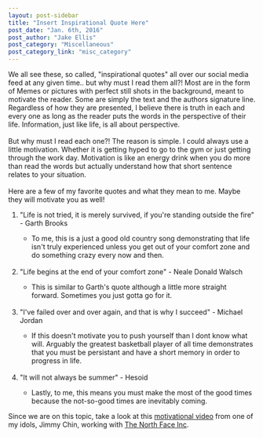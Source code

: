 ```yaml
---
layout: post-sidebar
title: "Insert Inspirational Quote Here"
post_date: "Jan. 6th, 2016"
post_author: "Jake Ellis"
post_category: "Miscellaneous"
post_category_link: "misc_category"
---
```


We all see these, so called, "inspirational quotes" all over our social media feed at any given time.. but why must I read them all?! <!--endpreview--> 
Most are in the form of Memes or pictures with perfect still shots in the background, meant to motivate the reader. Some are simply the text and the authors signature line. Regardless of how they are presented, I believe there is truth in each and every one as long as the reader puts the words in the perspective of their life. Information, just like life, is all about perspective. 
<br><br>
But why must I read each one?! The reason is simple. I could always use a little motivation. Whether it is getting hyped to go to the gym or just getting through the work day. Motivation is like an energy drink when you do more than read the words but actually understand how that short sentence relates to your situation. 
<br><br>
Here are a few of my favorite quotes and what they mean to me. Maybe they will motivate you as well!
<ol>
  <li>"Life is not tried, it is merely survived, if you're standing outside the fire" - Garth Brooks</li>
    <ul>
      <li>To me, this is a just a good old country song demonstrating that life isn't truly experienced unless you get out of your comfort zone and do something crazy every now and then.</li>
    </ul>
  <br>
  <li>"Life begins at the end of your comfort zone" - Neale Donald Walsch</li>
      <ul>
        <li>This is similar to Garth's quote although a little more straight forward. Sometimes you just gotta go for it.</li>
      </ul>
  <br>
  <li>"I've failed over and over again, and that is why I succeed" - Michael Jordan </li>
    <ul>    
        <li>If this doesn't motivate you to push yourself than I dont know what will. Arguably the greatest basketball player of all time demonstrates that you must be persistant and have a short memory in order to progress in life.</li>
    </ul>
  <br>
  <li>"It will not always be summer" - Hesoid </li>
      <ul>
        <li>Lastly, to me, this means you must make the most of the good times because the not-so-good times are inevitably coming.</li>
      </ul>
</ol>

Since we are on this topic, take a look at this <a href="https://www.youtube.com/watch?v=p4myaDVk-Po">motivational video<a/> from one of my idols, Jimmy Chin, working with <a href="https://www.thenorthface.com">The North Face Inc</a>.
